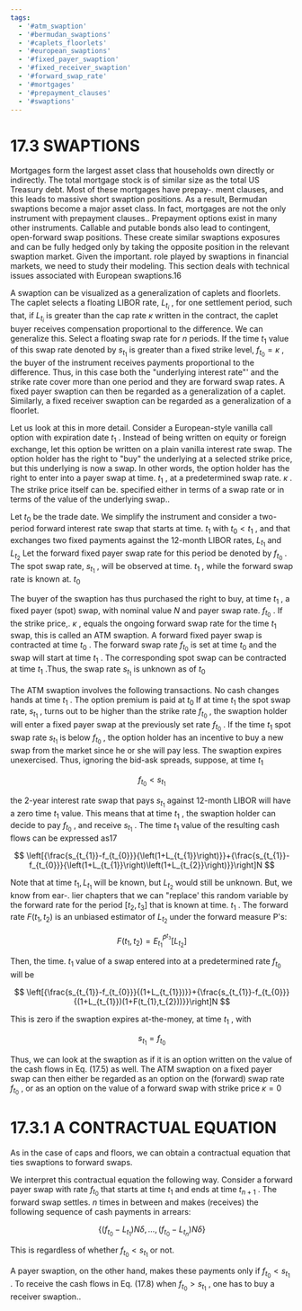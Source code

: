 ```yaml
---
tags:
  - '#atm_swaption'
  - '#bermudan_swaptions'
  - '#caplets_floorlets'
  - '#european_swaptions'
  - '#fixed_payer_swaption'
  - '#fixed_receiver_swaption'
  - '#forward_swap_rate'
  - '#mortgages'
  - '#prepayment_clauses'
  - '#swaptions'
---
```

# 17.3 SWAPTIONS  

Mortgages form the largest asset class that households own directly or indirectly. The total mortgage stock is of similar size as the total US Treasury debt. Most of these mortgages have prepay-. ment clauses, and this leads to massive short swaption positions. As a result, Bermudan swaptions become a major asset class. In fact, mortgages are not the only instrument with prepayment clauses.. Prepayment options exist in many other instruments. Callable and putable bonds also lead to contingent, open-forward swap positions. These create similar swaptions exposures and can be fully hedged only by taking the opposite position in the relevant swaption market. Given the important. role played by swaptions in financial markets, we need to study their modeling. This section deals with technical issues associated with European swaptions.16  

A swaption can be visualized as a generalization of caplets and floorlets. The caplet selects a floating LIBOR rate, $L_{t_{i}}$ , for one settlement period, such that, if $L_{t_{i}}$ is greater than the cap rate $\kappa$ written in the contract, the caplet buyer receives compensation proportional to the difference. We can generalize this. Select a floating swap rate for $n$ periods. If the time $t_{1}$ value of this swap rate denoted by $s_{t_{1}}$ is greater than a fixed strike level, $f_{t_{0}}=\kappa$ , the buyer of the instrument receives payments proportional to the difference. Thus, in this case both the "underlying interest rate"' and the strike rate cover more than one period and they are forward swap rates. A fixed payer swaption can then be regarded as a generalization of a caplet. Similarly, a fixed receiver swaption can be regarded as a generalization of a floorlet.  

Let us look at this in more detail. Consider a European-style vanilla call option with expiration date $t_{1}$ . Instead of being written on equity or foreign exchange, let this option be written on a plain vanilla interest rate swap. The option holder has the right to "buy" the underlying at a selected strike price, but this underlying is now a swap. In other words, the option holder has the right to enter into a payer swap at time. $t_{1}$ , at a predetermined swap rate. $\kappa$ . The strike price itself can be. specified either in terms of a swap rate or in terms of the value of the underlying swap..  

Let $t_{0}$ be the trade date. We simplify the instrument and consider a two-period forward interest rate swap that starts at time. $t_{1}$ with $t_{0}<t_{1}$ , and that exchanges two fixed payments against the 12-month LIBOR rates, $L_{t_{1}}$ and $L_{t_{2}}$ Let the forward fixed payer swap rate for this period be denoted by $f_{t_{0}}$ . The spot swap rate, $s_{t_{1}}$ , will be observed at time. $t_{1}$ , while the forward swap rate is known at. $t_{0}$  

The buyer of the swaption has thus purchased the right to buy, at time $t_{1}$ , a fixed payer (spot) swap, with nominal value $N$ and payer swap rate. $f_{t_{0}}$ . If the strike price,. $\kappa$ , equals the ongoing forward swap rate for the time $t_{1}$ swap, this is called an ATM swaption. A forward fixed payer swap is contracted at time $t_{0}$ . The forward swap rate $f_{t_{0}}$ is set at time $t_{0}$ and the swap will start at time $t_{1}$ . The corresponding spot swap can be contracted at time $t_{1}$ .Thus, the swap rate $s_{t_{1}}$ is unknown as of $t_{0}$  

The ATM swaption involves the following transactions. No cash changes hands at time $t_{1}$ . The option premium is paid at $t_{0}$ If at time $t_{1}$ the spot swap rate, $s_{t_{1}}$ , turns out to be higher than the strike rate $f_{t_{0}}$ , the swaption holder will enter a fixed payer swap at the previously set rate $f_{t_{0}}$ . If the time $t_{1}$ spot swap rate $s_{t_{1}}$ is below $f_{t_{0}}$ , the option holder has an incentive to buy a new swap from the market since he or she will pay less. The swaption expires unexercised. Thus, ignoring the bid-ask spreads, suppose, at time $t_{1}$  

$$
f_{t_{0}}<s_{t_{1}}
$$  

the 2-year interest rate swap that pays $s_{t_{1}}$ against 12-month LIBOR will have a zero time $t_{1}$ value. This means that at time $t_{1}$ , the swaption holder can decide to pay $f_{t_{0}}$ , and receive $s_{t_{1}}$ . The time $t_{1}$ value of the resulting cash flows can be expressed as17  

$$
\left[{\frac{s_{t_{1}}-f_{t_{0}}}{\left(1+L_{t_{1}}\right)}}+{\frac{s_{t_{1}}-f_{t_{0}}}{\left(1+L_{t_{1}}\right)\left(1+L_{t_{2}}\right)}}\right]N
$$  

Note that at time $t_{1},L_{t_{1}}$ will be known, but $L_{t_{2}}$ would still be unknown. But, we know from ear-. lier chapters that we can "replace' this random variable by the forward rate for the period $[t_{2},t_{3}]$ that is known at time. $t_{1}$ . The forward rate $F\left(t_{1},t_{2}\right)$ is an unbiased estimator of $L_{t_{2}}$ under the forward measure P's:  

$$
F(t_{1},t_{2})=E_{t_{1}}^{\tilde{P}^{t_{3}}}\left[L_{t_{2}}\right]
$$  

Then, the time. $t_{1}$ value of a swap entered into at a predetermined rate $f_{t_{0}}$ will be  

$$
\left[{\frac{s_{t_{1}}-f_{t_{0}}}{(1+L_{t_{1}})}}+{\frac{s_{t_{1}}-f_{t_{0}}}{(1+L_{t_{1}})(1+F(t_{1},t_{2}))}}\right]N
$$  

This is zero if the swaption expires at-the-money, at time $t_{1}$ , with  

$$
s_{t_{1}}=f_{t_{0}}
$$  

Thus, we can look at the swaption as if it is an option written on the value of the cash flows in Eq. (17.5) as well. The ATM swaption on a fixed payer swap can then either be regarded as an option on the (forward) swap rate $f_{t_{0}}$ , or as an option on the value of a forward swap with strike price $\kappa=0$  

# 17.3.1 A CONTRACTUAL EQUATION  

As in the case of caps and floors, we can obtain a contractual equation that ties swaptions to forward swaps.  

We interpret this contractual equation the following way. Consider a forward payer swap with rate $f_{t_{0}}$ that starts at time $t_{1}$ and ends at time $t_{n+1}$ . The forward swap settles. $n$ times in between and makes (receives) the following sequence of cash payments in arrears:  

$$
\left\{\left(f_{t_{0}}-L_{t_{1}}\right)N\delta,...,\left(f_{t_{0}}-L_{t_{n}}\right)N\delta\right\}
$$  

This is regardless of whether $f_{t_{0}}<s_{t_{1}}$ or not.  

A payer swaption, on the other hand, makes these payments only if $f_{t_{0}}<s_{t_{1}}$ . To receive the cash flows in Eq. (17.8) when $f_{t_{0}}>s_{t_{1}}$ , one has to buy a receiver swaption..  
